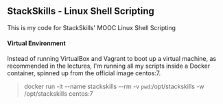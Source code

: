 ## StackSkills - Linux Shell Scripting

This is my code for StackSkills' MOOC Linux Shell Scripting

#### Virtual Environment

Instead of running VirtualBox and Vagrant to boot up a virtual machine, 
as recommended in the lectures, I'm running all my scripts inside a 
Docker container, spinned up from the official image centos:7.

> docker run -it --name stackskills --rm -v `pwd`:/opt/stackskills -w /opt/stackskills centos:7 

